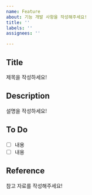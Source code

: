 ```yaml
---
name: Feature
about: 기능 개발 사항을 작성해주세요!
title: ''
labels: ''
assignees: ''

---
```


## Title
제목을 작성하세요!

## Description
설명을 작성하세요!

## To Do
- [ ] 내용
- [ ] 내용

## Reference
참고 자료를 작성해주세요!
